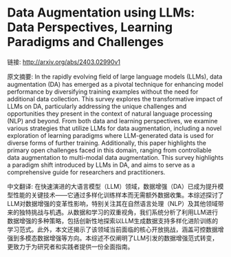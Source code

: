 # Data Augmentation using LLMs: Data Perspectives, Learning Paradigms and Challenges

链接: http://arxiv.org/abs/2403.02990v1

原文摘要:
In the rapidly evolving field of large language models (LLMs), data
augmentation (DA) has emerged as a pivotal technique for enhancing model
performance by diversifying training examples without the need for additional
data collection. This survey explores the transformative impact of LLMs on DA,
particularly addressing the unique challenges and opportunities they present in
the context of natural language processing (NLP) and beyond. From both data and
learning perspectives, we examine various strategies that utilize LLMs for data
augmentation, including a novel exploration of learning paradigms where
LLM-generated data is used for diverse forms of further training. Additionally,
this paper highlights the primary open challenges faced in this domain, ranging
from controllable data augmentation to multi-modal data augmentation. This
survey highlights a paradigm shift introduced by LLMs in DA, and aims to serve
as a comprehensive guide for researchers and practitioners.

中文翻译:
在快速演进的大语言模型（LLM）领域，数据增强（DA）已成为提升模型性能的关键技术——它通过多样化训练样本而无需额外数据收集。本综述探讨了LLM对数据增强的变革性影响，特别关注其在自然语言处理（NLP）及其他领域带来的独特挑战与机遇。从数据和学习的双重视角，我们系统分析了利用LLM进行数据增强的多种策略，包括创新性地探索以LLM生成数据支持多样化进阶训练的学习范式。此外，本文还揭示了该领域当前面临的核心开放挑战，涵盖可控数据增强到多模态数据增强等方向。本综述不仅阐明了LLM引发的数据增强范式转变，更致力于为研究者和实践者提供一份全面指南。
